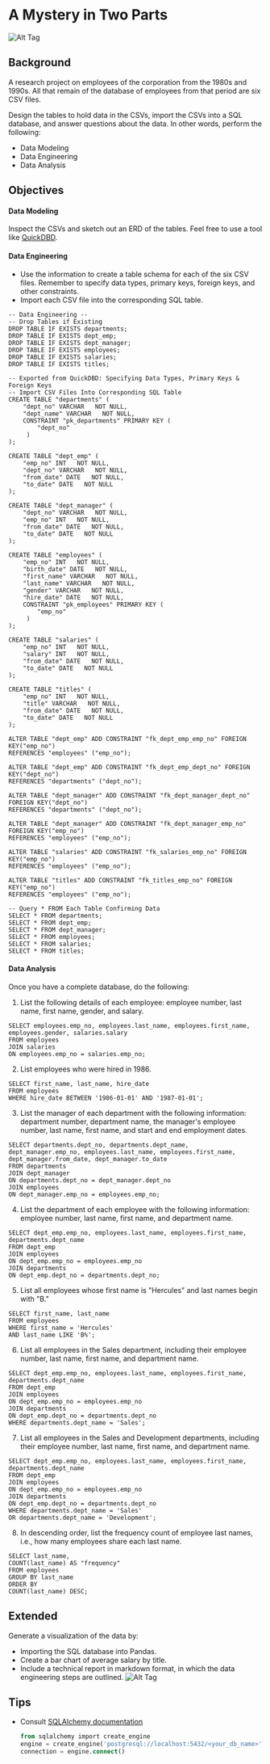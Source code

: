 # A Mystery in Two Parts
![Alt Tag](https://github.com/PetraLee2019/Employee-Database-A-Mystery-in-Two-Parts/blob/master/Images/SQL.jpg?raw=true)
## Background
A research project on employees of the corporation from the 1980s and 1990s. All that remain of the database of employees from that period are six CSV files.

Design the tables to hold data in the CSVs, import the CSVs into a SQL database, and answer questions about the data. In other words, perform the following:
- Data Modeling
- Data Engineering
- Data Analysis
## Objectives
#### Data Modeling
Inspect the CSVs and sketch out an ERD of the tables. Feel free to use a tool like [QuickDBD](http://www.quickdatabasediagrams.com).

#### Data Engineering
- Use the information to create a table schema for each of the six CSV files. Remember to specify data types, primary keys, foreign keys, and other constraints.
- Import each CSV file into the corresponding SQL table.
```
-- Data Engineering --
-- Drop Tables if Existing
DROP TABLE IF EXISTS departments;
DROP TABLE IF EXISTS dept_emp;
DROP TABLE IF EXISTS dept_manager;
DROP TABLE IF EXISTS employees;
DROP TABLE IF EXISTS salaries;
DROP TABLE IF EXISTS titles;

-- Exported from QuickDBD: Specifying Data Types, Primary Keys & Foreign Keys 
-- Import CSV Files Into Corresponding SQL Table
CREATE TABLE "departments" (
    "dept_no" VARCHAR   NOT NULL,
    "dept_name" VARCHAR   NOT NULL,
    CONSTRAINT "pk_departments" PRIMARY KEY (
        "dept_no"
     )
);

CREATE TABLE "dept_emp" (
    "emp_no" INT   NOT NULL,
    "dept_no" VARCHAR   NOT NULL,
    "from_date" DATE   NOT NULL,
    "to_date" DATE   NOT NULL
);

CREATE TABLE "dept_manager" (
    "dept_no" VARCHAR   NOT NULL,
    "emp_no" INT   NOT NULL,
    "from_date" DATE   NOT NULL,
    "to_date" DATE   NOT NULL
);

CREATE TABLE "employees" (
    "emp_no" INT   NOT NULL,
    "birth_date" DATE   NOT NULL,
    "first_name" VARCHAR   NOT NULL,
    "last_name" VARCHAR   NOT NULL,
    "gender" VARCHAR   NOT NULL,
    "hire_date" DATE   NOT NULL,
    CONSTRAINT "pk_employees" PRIMARY KEY (
        "emp_no"
     )
);

CREATE TABLE "salaries" (
    "emp_no" INT   NOT NULL,
    "salary" INT   NOT NULL,
    "from_date" DATE   NOT NULL,
    "to_date" DATE   NOT NULL
);

CREATE TABLE "titles" (
    "emp_no" INT   NOT NULL,
    "title" VARCHAR   NOT NULL,
    "from_date" DATE   NOT NULL,
    "to_date" DATE   NOT NULL
);

ALTER TABLE "dept_emp" ADD CONSTRAINT "fk_dept_emp_emp_no" FOREIGN KEY("emp_no")
REFERENCES "employees" ("emp_no");

ALTER TABLE "dept_emp" ADD CONSTRAINT "fk_dept_emp_dept_no" FOREIGN KEY("dept_no")
REFERENCES "departments" ("dept_no");

ALTER TABLE "dept_manager" ADD CONSTRAINT "fk_dept_manager_dept_no" FOREIGN KEY("dept_no")
REFERENCES "departments" ("dept_no");

ALTER TABLE "dept_manager" ADD CONSTRAINT "fk_dept_manager_emp_no" FOREIGN KEY("emp_no")
REFERENCES "employees" ("emp_no");

ALTER TABLE "salaries" ADD CONSTRAINT "fk_salaries_emp_no" FOREIGN KEY("emp_no")
REFERENCES "employees" ("emp_no");

ALTER TABLE "titles" ADD CONSTRAINT "fk_titles_emp_no" FOREIGN KEY("emp_no")
REFERENCES "employees" ("emp_no");

-- Query * FROM Each Table Confirming Data
SELECT * FROM departments;
SELECT * FROM dept_emp;
SELECT * FROM dept_manager;
SELECT * FROM employees;
SELECT * FROM salaries;
SELECT * FROM titles;
```
#### Data Analysis

Once you have a complete database, do the following:
1. List the following details of each employee: employee number, last name, first name, gender, and salary.
```
SELECT employees.emp_no, employees.last_name, employees.first_name, employees.gender, salaries.salary
FROM employees
JOIN salaries
ON employees.emp_no = salaries.emp_no;
```
2. List employees who were hired in 1986.
```
SELECT first_name, last_name, hire_date 
FROM employees
WHERE hire_date BETWEEN '1986-01-01' AND '1987-01-01';
```

3. List the manager of each department with the following information: department number, department name, the manager's employee number, last name, first name, and start and end employment dates.
```
SELECT departments.dept_no, departments.dept_name, dept_manager.emp_no, employees.last_name, employees.first_name, dept_manager.from_date, dept_manager.to_date
FROM departments
JOIN dept_manager
ON departments.dept_no = dept_manager.dept_no
JOIN employees
ON dept_manager.emp_no = employees.emp_no;
```

4. List the department of each employee with the following information: employee number, last name, first name, and department name.
```
SELECT dept_emp.emp_no, employees.last_name, employees.first_name, departments.dept_name
FROM dept_emp
JOIN employees
ON dept_emp.emp_no = employees.emp_no
JOIN departments
ON dept_emp.dept_no = departments.dept_no;
```
5. List all employees whose first name is "Hercules" and last names begin with "B."
```
SELECT first_name, last_name
FROM employees
WHERE first_name = 'Hercules'
AND last_name LIKE 'B%';
```
6. List all employees in the Sales department, including their employee number, last name, first name, and department name.
```
SELECT dept_emp.emp_no, employees.last_name, employees.first_name, departments.dept_name
FROM dept_emp
JOIN employees
ON dept_emp.emp_no = employees.emp_no
JOIN departments
ON dept_emp.dept_no = departments.dept_no
WHERE departments.dept_name = 'Sales';
```

7. List all employees in the Sales and Development departments, including their employee number, last name, first name, and department name.
```
SELECT dept_emp.emp_no, employees.last_name, employees.first_name, departments.dept_name
FROM dept_emp
JOIN employees
ON dept_emp.emp_no = employees.emp_no
JOIN departments
ON dept_emp.dept_no = departments.dept_no
WHERE departments.dept_name = 'Sales' 
OR departments.dept_name = 'Development';
```
8. In descending order, list the frequency count of employee last names, i.e., how many employees share each last name.
```
SELECT last_name,
COUNT(last_name) AS "frequency"
FROM employees
GROUP BY last_name
ORDER BY
COUNT(last_name) DESC;
```

## Extended
Generate a visualization of the data by:
- Importing the SQL database into Pandas.
- Create a bar chart of average salary by title.
- Include a technical report in markdown format, in which the data engineering steps are outlined.
![Alt Tag](https://github.com/PetraLee2019/Employee-Database-A-Mystery-in-Two-Parts/blob/master/Images/average_salary_by_title.png?raw=true)

## Tips

- Consult [SQLAlchemy documentation](https://docs.sqlalchemy.org/en/13/core/engines.html#postgresql)
   ```sql
   from sqlalchemy import create_engine
   engine = create_engine('postgresql://localhost:5432/<your_db_name>')
   connection = engine.connect()
   ```
